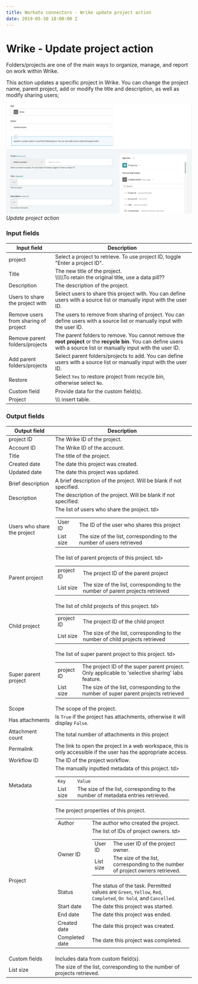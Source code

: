 ```yaml
---
title: Workato connectors - Wrike update project action
date: 2019-05-30 18:00:00 Z
---
```


# Wrike - Update project action

Folders/projects are one of the main ways to organize, manage, and report on work within Wrike.

This action updates a specific project in Wrike. You can change the project name, parent project, add or modify the title and description, as well as modify sharing users;

![Update project action](/assets/images/connectors/Wrike/update-project-action.png)
*Update project action*

### Input fields

<table class="unchanged rich-diff-level-one">
  <thead>
    <tr>
        <th width='25%'>Input field</th>
        <th>Description</th>
    </tr>
  </thead>
  <tbody>
    <tr>
      <td>project</td>
      <td>
        Select a project to retrieve. To use project ID, toggle "Enter a project ID".
      </td>
    </tr>
    <tr>
      <td>Title</td>
      <td>
        The new title of the project. 
        <br>\\\\\To retain the original title, use a data pill??
      </td>
    </tr>
    <tr>
      <td>Description</td>
      <td>
        The description of the project.
      </td>
    </tr>
    <tr>
      <td>Users to share the project with</td>
      <td>
        Select users to share this project with. You can define users with a source list or manually input with the user ID. 
      </td>
    </tr>
    <tr>
      <td>Remove users from sharing of project</td>
      <td>
        The users to remove from sharing of project. You can define users with a source list or manually input with the user ID. 
      </td>
    </tr>
     <tr>
      <td>Remove parent folders/projects</td>
      <td>
        The parent folders to remove. You cannot remove the <b>root project</b> or the <b>recycle bin</b>.  You can define users with a source list or manually input with the user ID. 
      </td>
    </tr>
    <tr>
      <td>Add parent folders/projects</td>
      <td>
        Select parent folders/projects to add. You can define users with a source list or manually input with the user ID. 
      </td>
    </tr>
    <tr>
      <td>Restore</td>
      <td>
        Select <code>Yes</code> to restore project from recycle bin, otherwise select <code>No</code>.
      </td>
    </tr>
    <tr>
      <td>Custom field</td>
      <td>
        Provide data for the custom field(s).
      </td>
    </tr>
    <tr>
      <td>Project</td>
      <td>
        \\\ insert table.
      </td>
    </tr>
  </tbody>
</table>

### Output fields

<table class="unchanged rich-diff-level-one">
  <thead>
    <tr>
        <th width='25%'>Output field</th>
        <th>Description</th>
    </tr>
  </thead>
  <tbody>
    <tr>
      <td>project ID</td>
      <td>
        The Wrike ID of the project.
      </td>
    </tr>  
    <tr>
      <td>Account ID</td>
      <td>
        The Wrike ID of the account.
      </td>
    </tr>
    <tr>
      <td>Title</td>
      <td>
        The title of the project.
      </td>
    </tr>
    <tr>
      <td>Created date</td>
      <td>
        The date this project was created.
      </td>
    </tr>
    <tr>
      <td>Updated date</td>
      <td>
        The date this project was updated.
      </td>
    </tr>
    <tr>
      <td>Brief description</td>
      <td>
        A brief description of the project. Will be blank if not specified. 
      </td>
    </tr>
    <tr>
      <td>Description</td>
      <td>
        The description of the project. Will be blank if not specified. 
      </td>
    </tr>
    <tr>
      <td>Users who share the project</td>
      <td>
        The list of users who share the project.
        <table>
          <tbody>
            <tr>
              <td>User ID</td>td>
              <td>The ID of the user who shares this project</td>
            </tr>
            <tr>
              <td>List size</td>
              <td>The size of the list, corresponding to the number of users retrieved</td>
            </tr>
          </tbody>
        </table>
      </td>
    </tr>
    <tr>
      <td>Parent project</td>
      <td>
        The list of parent projects of this project.
        <table>
          <tbody>
            <tr>
              <td>project ID</td>td>
              <td>The project ID of the parent project</td>
            </tr>
            <tr>
              <td>List size</td>
              <td>The size of the list, corresponding to the number of parent projects retrieved</td>
            </tr>
          </tbody>
        </table>
      </td>
    </tr>
    <tr>
      <td>Child project</td>
      <td>
        The list of child projects of this project.
        <table>
          <tbody>
            <tr>
              <td>project ID</td>td>
              <td>The project ID of the child project</td>
            </tr>
            <tr>
              <td>List size</td>
              <td>The size of the list, corresponding to the number of child projects retrieved</td>
            </tr>
          </tbody>
        </table>
      </td>
    </tr>
    <tr>
      <td>Super parent project</td>
      <td>
        The list of super parent project to this project.
        <table>
          <tbody>
            <tr>
              <td>project ID</td>td>
              <td>The project ID of the super parent project. Only applicable to 'selective sharing' labs feature.</td>
            </tr>
            <tr>
              <td>List size</td>
              <td>The size of the list, corresponding to the number of super parent projects retrieved</td>
            </tr>
          </tbody>
        </table>
      </td>
    </tr>
    <tr>
      <td>Scope</td>
      <td>
        The scope of the project. 
      </td>
    </tr>
    <tr>
      <td>Has attachments</td>
      <td>
        Is <code>True</code> if the project has attachments, otherwise it will display <code>False</code>. 
      </td>
    </tr>
    <tr>
      <td>Attachment count</td>
      <td>
        The total number of attachments in this project
      </td>
    </tr>
    <tr>
      <td>Permalink</td>
      <td>
        The link to open the project in a web workspace, this is only accessible if the user has the appropriate access. 
      </td>
    </tr>
    <tr>
      <td>Workflow ID</td>
      <td>
        The ID of the project workflow. 
      </td>
    </tr>
    <tr>
      <td>Metadata</td>
      <td>
        The manually inputted metadata of this project.
        <table>
          <tbody>
            <tr>
              <td><code>Key</code></td>td>
              <td><code>Value</code></td>
            </tr>
            <tr>
              <td>List size</td>
              <td>The size of the list, corresponding to the number of metadata entries  retrieved.</td>
            </tr>
          </tbody>
        </table>
      </td>
    </tr>
    <tr>
      <td>Project</td>
      <td>
        The project properties of this project.
        <table>
          <tbody>
            <tr>
              <td>Author</td>
              <td>The author who created the project.</td>
            </tr>
            <tr>
              <td>Owner ID</td>
              <td>
                The list of IDs of project owners.
                <table>
                  <tbody>
                    <tr>
                      <td>User ID</td>td>
                      <td>The user ID of the project owner.</td>
                    </tr>
                    <tr>
                      <td>List size</td>
                      <td>The size of the list, corresponding to the number of project owners retrieved.</td>
                    </tr>
                  </tbody>
                </table>
              </td>
            </tr>
            <tr>
              <td>Status</td>
              <td>The status of the task. Permitted values are <code>Green</code>, <code>Yellow</code>, <code>Red</code>, <code>Completed</code>, <code>On hold</code>, and <code>Cancelled</code>.</td>
            </tr>
            <tr>
              <td>Start date</td>
              <td>The date this project was started.</td>
            </tr>
            <tr>
              <td>End date</td>
              <td>The date this project was ended.</td>
            </tr>
            <tr>
              <td>Created date</td>
              <td>The date this project was created.</td>
            </tr>
            <tr>
              <td>Completed date</td>
              <td>The date this project was completed.</td>
            </tr>
          </tbody>
        </table>
      </td>
    </tr>
    <tr>
      <td>Custom fields</td>
      <td>
        Includes data from custom field(s).
      </td>
    </tr>
    <tr>
      <td>List size</td>
      <td>
        The size of the list, corresponding to the number of projects retrieved.
      </td>
    </tr>
  </tbody>
</table>
